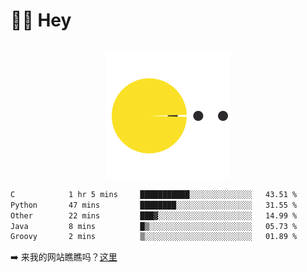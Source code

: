 
# 👋🏻 Hey
<div align="center">
	<br>
	<img src="https://raw.githubusercontent.com/Aniket965/Aniket965/master/pacman.svg?sanitize=true" width="200" height="200">
	<br>
</div>

<!--START_SECTION:waka-->

```txt
C            1 hr 5 mins     ███████████░░░░░░░░░░░░░░   43.51 %
Python       47 mins         ████████░░░░░░░░░░░░░░░░░   31.55 %
Other        22 mins         ███▓░░░░░░░░░░░░░░░░░░░░░   14.99 %
Java         8 mins          █▒░░░░░░░░░░░░░░░░░░░░░░░   05.73 %
Groovy       2 mins          ▒░░░░░░░░░░░░░░░░░░░░░░░░   01.89 %
```

<!--END_SECTION:waka-->

 ➡️  来我的网站瞧瞧吗？[这里](https://www.shaolongfei.com)
